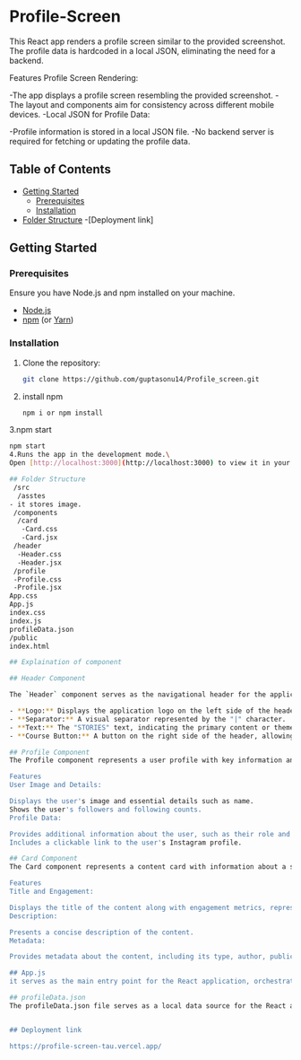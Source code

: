 # Profile-Screen

This React app renders a profile screen similar to the provided screenshot. The profile data is hardcoded in a local JSON, eliminating the need for a backend.

Features
Profile Screen Rendering:

-The app displays a profile screen resembling the provided screenshot.
-The layout and components aim for consistency across different mobile devices.
-Local JSON for Profile Data:

-Profile information is stored in a local JSON file.
-No backend server is required for fetching or updating the profile data.

## Table of Contents

- [Getting Started](#getting-started)
  - [Prerequisites](#prerequisites)
  - [Installation](#installation)
- [Folder Structure](#folder-structure)
-[Deployment link]

## Getting Started
### Prerequisites

Ensure you have Node.js and npm installed on your machine.

- [Node.js](https://nodejs.org/)
- [npm](https://www.npmjs.com/) (or [Yarn](https://yarnpkg.com/))

### Installation

1. Clone the repository:

   ```bash
   git clone https://github.com/guptasonu14/Profile_screen.git
2. install npm
   ```bash
   npm i or npm install
3.npm start
  ```bash
  npm start
4.Runs the app in the development mode.\
Open [http://localhost:3000](http://localhost:3000) to view it in your browser.

## Folder Structure
   /src
    /asstes
- it stores image.  
   /components
    /card
     -Card.css
     -Card.jsx
   /header
    -Header.css
    -Header.jsx
   /profile
   -Profile.css
   -Profile.jsx
  App.css
  App.js
  index.css
  index.js
  profileData.json
/public
  index.html

## Explaination of component

## Header Component

The `Header` component serves as the navigational header for the application. It includes the following features:

- **Logo:** Displays the application logo on the left side of the header.
- **Separator:** A visual separator represented by the "|" character.
- **Text:** The "STORIES" text, indicating the primary content or theme of the application.
- **Course Button:** A button on the right side of the header, allowing users to access the "Course" feature.

## Profile Component
The Profile component represents a user profile with key information and engagement features. Here's an overview of its functionalities:

Features
User Image and Details:

Displays the user's image and essential details such as name.
Shows the user's followers and following counts.
Profile Data:

Provides additional information about the user, such as their role and associated organization.
Includes a clickable link to the user's Instagram profile.

## Card Component
The Card component represents a content card with information about a specific item. Here's an overview of its functionalities:

Features
Title and Engagement:

Displays the title of the content along with engagement metrics, represented by the "👍" icon.
Description:

Presents a concise description of the content.
Metadata:

Provides metadata about the content, including its type, author, publication date, reading time, and views.

## App.js
it serves as the main entry point for the React application, orchestrating the rendering of various UI elements. Here's an overview of its functionalities:

## profileData.json
The profileData.json file serves as a local data source for the React application, providing static information about user profiles. Here's an overview of its structure and purpose:


## Deployment link

https://profile-screen-tau.vercel.app/

